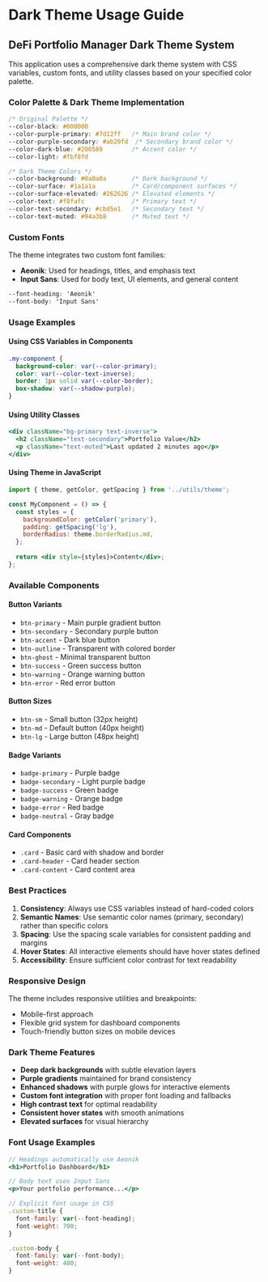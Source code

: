 # Dark Theme Usage Guide

## DeFi Portfolio Manager Dark Theme System

This application uses a comprehensive dark theme system with CSS variables, custom fonts, and utility classes based on your specified color palette.

### Color Palette & Dark Theme Implementation

```css
/* Original Palette */
--color-black: #000000
--color-purple-primary: #7d12ff   /* Main brand color */
--color-purple-secondary: #ab20fd  /* Secondary brand color */
--color-dark-blue: #200589        /* Accent color */
--color-light: #fbf8fd

/* Dark Theme Colors */
--color-background: #0a0a0a       /* Dark background */
--color-surface: #1a1a1a          /* Card/component surfaces */
--color-surface-elevated: #262626 /* Elevated elements */
--color-text: #f8fafc             /* Primary text */
--color-text-secondary: #cbd5e1   /* Secondary text */
--color-text-muted: #94a3b8       /* Muted text */
```

### Custom Fonts

The theme integrates two custom font families:

- **Aeonik**: Used for headings, titles, and emphasis text
- **Input Sans**: Used for body text, UI elements, and general content

```css
--font-heading: 'Aeonik'
--font-body: 'Input Sans'
```

### Usage Examples

#### Using CSS Variables in Components

```css
.my-component {
  background-color: var(--color-primary);
  color: var(--color-text-inverse);
  border: 1px solid var(--color-border);
  box-shadow: var(--shadow-purple);
}
```

#### Using Utility Classes

```jsx
<div className="bg-primary text-inverse">
  <h2 className="text-secondary">Portfolio Value</h2>
  <p className="text-muted">Last updated 2 minutes ago</p>
</div>
```

#### Using Theme in JavaScript

```jsx
import { theme, getColor, getSpacing } from '../utils/theme';

const MyComponent = () => {
  const styles = {
    backgroundColor: getColor('primary'),
    padding: getSpacing('lg'),
    borderRadius: theme.borderRadius.md,
  };
  
  return <div style={styles}>Content</div>;
};
```

### Available Components

#### Button Variants
- `btn-primary` - Main purple gradient button
- `btn-secondary` - Secondary purple button  
- `btn-accent` - Dark blue button
- `btn-outline` - Transparent with colored border
- `btn-ghost` - Minimal transparent button
- `btn-success` - Green success button
- `btn-warning` - Orange warning button
- `btn-error` - Red error button

#### Button Sizes
- `btn-sm` - Small button (32px height)
- `btn-md` - Default button (40px height)
- `btn-lg` - Large button (48px height)

#### Badge Variants
- `badge-primary` - Purple badge
- `badge-secondary` - Light purple badge
- `badge-success` - Green badge
- `badge-warning` - Orange badge
- `badge-error` - Red badge
- `badge-neutral` - Gray badge

#### Card Components
- `.card` - Basic card with shadow and border
- `.card-header` - Card header section
- `.card-content` - Card content area

### Best Practices

1. **Consistency**: Always use CSS variables instead of hard-coded colors
2. **Semantic Names**: Use semantic color names (primary, secondary) rather than specific colors
3. **Spacing**: Use the spacing scale variables for consistent padding and margins
4. **Hover States**: All interactive elements should have hover states defined
5. **Accessibility**: Ensure sufficient color contrast for text readability

### Responsive Design

The theme includes responsive utilities and breakpoints:
- Mobile-first approach
- Flexible grid system for dashboard components
- Touch-friendly button sizes on mobile devices

### Dark Theme Features

- **Deep dark backgrounds** with subtle elevation layers
- **Purple gradients** maintained for brand consistency  
- **Enhanced shadows** with purple glows for interactive elements
- **Custom font integration** with proper font loading and fallbacks
- **High contrast text** for optimal readability
- **Consistent hover states** with smooth animations
- **Elevated surfaces** for visual hierarchy

### Font Usage Examples

```jsx
// Headings automatically use Aeonik
<h1>Portfolio Dashboard</h1>

// Body text uses Input Sans
<p>Your portfolio performance...</p>

// Explicit font usage in CSS
.custom-title {
  font-family: var(--font-heading);
  font-weight: 700;
}

.custom-body {
  font-family: var(--font-body);
  font-weight: 400;
}
```